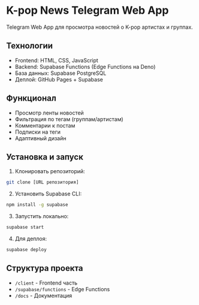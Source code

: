 # K-pop News Telegram Web App

Telegram Web App для просмотра новостей о K-pop артистах и группах.

## Технологии

- Frontend: HTML, CSS, JavaScript
- Backend: Supabase Functions (Edge Functions на Deno)
- База данных: Supabase PostgreSQL
- Деплой: GitHub Pages + Supabase

## Функционал

- Просмотр ленты новостей
- Фильтрация по тегам (группам/артистам)
- Комментарии к постам
- Подписки на теги
- Адаптивный дизайн

## Установка и запуск

1. Клонировать репозиторий:
```bash
git clone [URL репозитория]
```

2. Установить Supabase CLI:
```bash
npm install -g supabase
```

3. Запустить локально:
```bash
supabase start
```

4. Для деплоя:
```bash
supabase deploy
```

## Структура проекта

- `/client` - Frontend часть
- `/supabase/functions` - Edge Functions
- `/docs` - Документация 